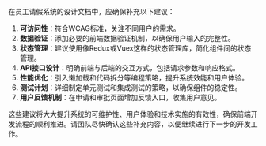 在员工请假系统的设计文档中，应确保补充以下建议：

1. **可访问性**：符合WCAG标准，关注不同用户的需求。
2. **数据验证**：添加必要的前端数据验证机制，以确保用户输入的完整性。
3. **状态管理**：建议使用像Redux或Vuex这样的状态管理库，简化组件间的状态管理。
4. **API接口设计**：明确前端与后端的交互方式，包括请求参数和响应格式。
5. **性能优化**：引入懒加载和代码拆分等编程策略，提升系统效能和用户体验。
6. **测试计划**：详细制定单元测试和集成测试的策略，以确保组件的稳定性。
7. **用户反馈机制**：在申请和审批页面增加反馈入口，收集用户意见。

这些建议将大大提升系统的可维护性、用户体验和技术实施的有效性，确保前端开发流程的顺利推进。请团队尽快确认这些补充内容，以便继续进行下一步的开发工作。

